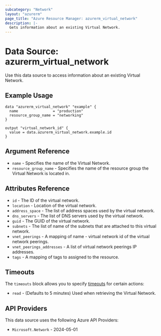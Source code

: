 ```yaml
---
subcategory: "Network"
layout: "azurerm"
page_title: "Azure Resource Manager: azurerm_virtual_network"
description: |-
  Gets information about an existing Virtual Network.
---
```


# Data Source: azurerm_virtual_network

Use this data source to access information about an existing Virtual Network.

## Example Usage

```hcl
data "azurerm_virtual_network" "example" {
  name                = "production"
  resource_group_name = "networking"
}

output "virtual_network_id" {
  value = data.azurerm_virtual_network.example.id
}
```

## Argument Reference

* `name` - Specifies the name of the Virtual Network.
* `resource_group_name` - Specifies the name of the resource group the Virtual Network is located in.

## Attributes Reference

* `id` - The ID of the virtual network.
* `location` - Location of the virtual network.
* `address_space` - The list of address spaces used by the virtual network.
* `dns_servers` - The list of DNS servers used by the virtual network.
* `guid` - The GUID of the virtual network.
* `subnets` - The list of name of the subnets that are attached to this virtual network.
* `vnet_peerings` - A mapping of name - virtual network id of the virtual network peerings.
* `vnet_peerings_addresses` - A list of virtual network peerings IP addresses.
* `tags` - A mapping of tags to assigned to the resource.

## Timeouts

The `timeouts` block allows you to specify [timeouts](https://developer.hashicorp.com/terraform/language/resources/configure#define-operation-timeouts) for certain actions:

* `read` - (Defaults to 5 minutes) Used when retrieving the Virtual Network.

## API Providers
<!-- This section is generated, changes will be overwritten -->
This data source uses the following Azure API Providers:

* `Microsoft.Network` - 2024-05-01
